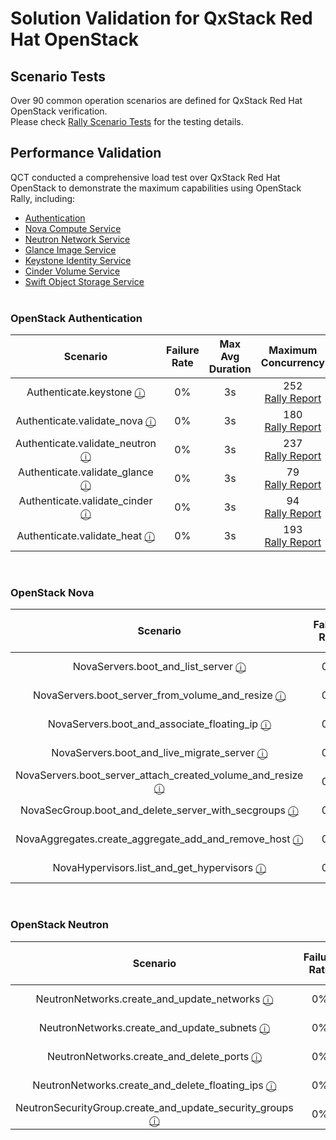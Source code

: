# Solution Validation for QxStack Red Hat OpenStack

## Scenario Tests

Over 90 common operation scenarios are defined for QxStack Red Hat OpenStack verification.<br>
Please check [Rally Scenario Tests](https://qct-qxstack.github.io/QxStack_RedHat_OpenStack/v1.0/Validation/Rally/scenario.html) for the testing details.
<br>

## Performance Validation

QCT conducted a comprehensive load test over QxStack Red Hat OpenStack to demonstrate the maximum capabilities using OpenStack Rally, including:

+ [Authentication](#Authentication)
+ [Nova Compute Service](#Nova)
+ [Neutron Network Service](#Neutron)
+ [Glance Image Service](#Glance)
+ [Keystone Identity Service](#Keystone)
+ [Cinder Volume Service](#Cinder)
+ [Swift Object Storage Service](#Swift)
<br><br>

<a name="Authentication"></a>
### OpenStack Authentication

| Scenario | Failure<br>Rate | Max Avg<br>Duration| Maximum<br>Concurrency |
|:--------:|:---------------:|:------------------:|:----------------------:|
| Authenticate.keystone [ⓘ](http://rally.readthedocs.io/en/latest/plugins/plugin_reference.html#authenticate-keystone-scenario) | 0% | 3s | 252<br>[Rally Report](https://qct-qxstack.github.io/QxStack_RedHat_OpenStack/v1.0/Validation/Rally/authentication/keystone#/Authenticate.keystone) |
| Authenticate.validate\_nova [ⓘ](http://rally.readthedocs.io/en/latest/plugins/plugin_reference.html#authenticate-validate-nova-scenario) | 0% | 3s | 180<br>[Rally Report](https://qct-qxstack.github.io/QxStack_RedHat_OpenStack/v1.0/Validation/Rally/authentication/nova#/Authenticate.validate_nova) |
| Authenticate.validate\_neutron [ⓘ](http://rally.readthedocs.io/en/latest/plugins/plugin_reference.html#authenticate-validate-neutron-scenario) | 0% | 3s | 237<br>[Rally Report](https://qct-qxstack.github.io/QxStack_RedHat_OpenStack/v1.0/Validation/Rally/authentication/neutron#/Authenticate.validate_neutron) |
| Authenticate.validate\_glance [ⓘ](http://rally.readthedocs.io/en/latest/plugins/plugin_reference.html#authenticate-validate-glance-scenario) | 0% | 3s | 79<br>[Rally Report](https://qct-qxstack.github.io/QxStack_RedHat_OpenStack/v1.0/Validation/Rally/authentication/glance#/Authenticate.validate_glance) |
| Authenticate.validate\_cinder [ⓘ](http://rally.readthedocs.io/en/latest/plugins/plugin_reference.html#authenticate-validate-cinder-scenario) | 0% | 3s | 94<br>[Rally Report](https://qct-qxstack.github.io/QxStack_RedHat_OpenStack/v1.0/Validation/Rally/authentication/cinder#/Authenticate.validate_cinder) |
| Authenticate.validate\_heat [ⓘ](http://rally.readthedocs.io/en/latest/plugins/plugin_reference.html#authenticate-validate-heat-scenario) | 0% | 3s | 193<br>[Rally Report](https://qct-qxstack.github.io/QxStack_RedHat_OpenStack/v1.0/Validation/Rally/authentication/heat#/Authenticate.validate_heat) |

<br>

<a name="Nova"></a>
### OpenStack Nova

| Scenario | Failure<br>Rate | Max Avg<br>Duration| Maximum<br>Concurrency |
|:--------:|:---------------:|:------------------:|:----------------------:|
| NovaServers.boot\_and\_list\_server [ⓘ](http://rally.readthedocs.io/en/latest/plugins/plugin_reference.html#novaservers-boot-and-list-server-scenario) | 0% | 60s | 125<br>[Rally Report](https://qct-qxstack.github.io/QxStack_RedHat_OpenStack/v1.0/Validation/Rally/nova/boot-and-list-server#/NovaServers.boot_and_list_server) |
| NovaServers.boot\_server\_from\_volume\_and\_resize [ⓘ](http://rally.readthedocs.io/en/latest/plugins/plugin_reference.html#novaservers-boot-server-from-volume-and-resize-scenario) | 0% | 90s | 53<br>[Rally Report](https://qct-qxstack.github.io/QxStack_RedHat_OpenStack/v1.0/Validation/Rally/nova/boot-server-from-volume-and-resize#/NovaServers.boot_server_from_volume_and_resize) |
| NovaServers.boot\_and\_associate\_floating\_ip [ⓘ](http://rally.readthedocs.io/en/latest/plugins/plugin_reference.html#novaservers-boot-and-associate-floating-ip-scenario) | 0% | 45s | 100<br>[Rally Report](https://qct-qxstack.github.io/QxStack_RedHat_OpenStack/v1.0/Validation/Rally/nova/boot-and-associate-floating-ip#/NovaServers.boot_and_associate_floating_ip) |
| NovaServers.boot\_and\_live\_migrate\_server [ⓘ](http://rally.readthedocs.io/en/latest/plugins/plugin_reference.html#novaservers-boot-and-live-migrate-server-scenario) | 0% | 45s | 46<br>[Rally Report](https://qct-qxstack.github.io/QxStack_RedHat_OpenStack/v1.0/Validation/Rally/nova/boot-and-live-migrate-server#/NovaServers.boot_and_live_migrate_server) |
| NovaServers.boot\_server\_attach\_created\_volume\_and\_resize [ⓘ](http://rally.readthedocs.io/en/latest/plugins/plugin_reference.html#novaservers-boot-server-attach-created-volume-and-resize-scenario) | 0% | 180s | 209<br>[Rally Report](https://qct-qxstack.github.io/QxStack_RedHat_OpenStack/v1.0/Validation/Rally/nova/boot-server-attach-created-volume-and-resize#/NovaServers.boot_server_attach_created_volume_and_resize) |
| NovaSecGroup.boot\_and\_delete\_server\_with\_secgroups [ⓘ](http://rally.readthedocs.io/en/latest/plugins/plugin_reference.html#novasecgroup-boot-and-delete-server-with-secgroups-scenario) | 0% | 30s | 107<br>[Rally Report](https://qct-qxstack.github.io/QxStack_RedHat_OpenStack/v1.0/Validation/Rally/nova/boot-and-delete-server-with-secgroups#/NovaSecGroup.boot_and_delete_server_with_secgroups) |
| NovaAggregates.create\_aggregate\_add\_and\_remove\_host [ⓘ](http://rally.readthedocs.io/en/latest/plugins/plugin_reference.html#novaaggregates-create-aggregate-add-and-remove-host-scenario) | 0% | 3s | 184<br>[Rally Report](https://qct-qxstack.github.io/QxStack_RedHat_OpenStack/v1.0/Validation/Rally/nova/create-aggregate-add-and-remove-host#/NovaAggregates.create_aggregate_add_and_remove_host) |
| NovaHypervisors.list\_and\_get\_hypervisors [ⓘ](http://rally.readthedocs.io/en/latest/plugins/plugin_reference.html#novahypervisors-list-and-get-hypervisors-scenario) | 0% | 3s | 273<br>[Rally Report](https://qct-qxstack.github.io/QxStack_RedHat_OpenStack/v1.0/Validation/Rally/nova/list-and-get-hypervisors#/NovaHypervisors.list_and_get_hypervisors) |

<br>

<a name="Neutron"></a>
### OpenStack Neutron

| Scenario | Failure<br>Rate | Max Avg<br>Duration| Maximum<br>Concurrency |
|:--------:|:---------------:|:------------------:|:----------------------:|
| NeutronNetworks.create\_and\_update\_networks [ⓘ](http://rally.readthedocs.io/en/latest/plugins/plugin_reference.html#neutronnetworks-create-and-update-networks-scenario) | 0% | 3s | 74<br>[Rally Report](https://qct-qxstack.github.io/QxStack_RedHat_OpenStack/v1.0/Validation/Rally/neutron/create-and-update-networks#/NeutronNetworks.create_and_update_networks) |
| NeutronNetworks.create\_and\_update\_subnets [ⓘ](http://rally.readthedocs.io/en/latest/plugins/plugin_reference.html#neutronnetworks-create-and-update-subnets-scenario) | 0% | 20s | 292<br>[Rally Report](https://qct-qxstack.github.io/QxStack_RedHat_OpenStack/v1.0/Validation/Rally/neutron/create-and-update-subnets#/NeutronNetworks.create_and_update_subnets) |
| NeutronNetworks.create\_and\_delete\_ports [ⓘ](http://rally.readthedocs.io/en/latest/plugins/plugin_reference.html#neutronnetworks-create-and-delete-ports-scenario) | 0% | 60s | 79<br>[Rally Report](https://qct-qxstack.github.io/QxStack_RedHat_OpenStack/v1.0/Validation/Rally/neutron/create-and-delete-ports#/NeutronNetworks.create_and_delete_ports) |
| NeutronNetworks.create\_and\_delete\_floating\_ips [ⓘ](http://rally.readthedocs.io/en/latest/plugins/plugin_reference.html#neutronnetworks-create-and-delete-floating-ips-scenario) | 0% | 10s | 19<br>[Rally Report](https://qct-qxstack.github.io/QxStack_RedHat_OpenStack/v1.0/Validation/Rally/neutron/create-and-delete-floating-ips#/NeutronNetworks.create_and_delete_floating_ips) |
| NeutronSecurityGroup.create\_and\_update\_security\_groups [ⓘ](http://rally.readthedocs.io/en/latest/plugins/plugin_reference.html#neutronsecuritygroup-create-and-update-security-groups-scenario) | 0% | 3s | 177<br>[Rally Report](https://qct-qxstack.github.io/QxStack_RedHat_OpenStack/v1.0/Validation/Rally/neutron/create-and-update-security-groups#/NeutronSecurityGroup.create_and_update_security_groups) |

